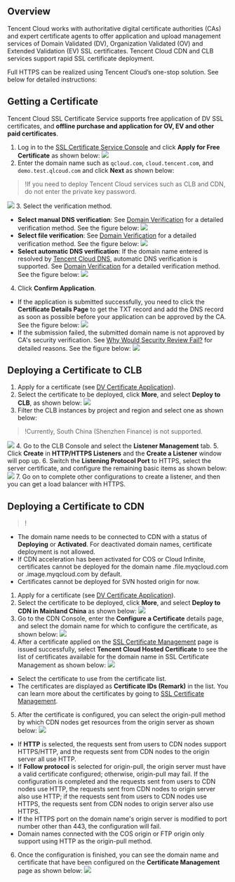 ## Overview
Tencent Cloud works with authoritative digital certificate authorities (CAs) and expert certificate agents to offer application and upload management services of Domain Validated (DV), Organization Validated (OV) and Extended Validation (EV) SSL certificates. Tencent Cloud CDN and CLB services support rapid SSL certificate deployment.

Full HTTPS can be realized using Tencent Cloud’s one-stop solution. See below for detailed instructions:

## Getting a Certificate

Tencent Cloud SSL Certificate Service supports free application of DV SSL certificates, and **offline purchase and application for OV, EV and other paid certificates**.
1. Log in to the [SSL Certificate Service Console](https://console.cloud.tencent.com/ssl) and click **Apply for Free Certificate** as shown below:
![](https://main.qcloudimg.com/raw/2e3f8ffb5e7d6ed5b61aa0302aa1e481.png)
2. Enter the domain name such as `qcloud.com`, `cloud.tencent.com`, and `demo.test.qlcoud.com` and click **Next** as shown below:
>!If you need to deploy Tencent Cloud services such as CLB and CDN, do not enter the private key password.

 ![](https://main.qcloudimg.com/raw/a73fa28bc925e65c03302e09dfa68a96.png)
3. Select the verification method.
 - **Select manual DNS verification**: See [Domain Verification](https://cloud.tencent.com/document/product/400/4142#.E6.89.8B.E5.8A.A8-dns-.E9.AA.8C.E8.AF.81) for a detailed verification method. See the figure below:
![](https://main.qcloudimg.com/raw/b837e572505d9ba789c008045ff443cf.png)
 - **Select file verification**: See [Domain Verification](https://cloud.tencent.com/document/product/400/4142#.E6.96.87.E4.BB.B6.E9.AA.8C.E8.AF.81) for a detailed verification method. See the figure below:
![](https://main.qcloudimg.com/raw/37704d3dbbf30c92c207e001b4f76d40.png)
 - **Select automatic DNS verification**: If the domain name entered is resolved by [Tencent Cloud DNS](https://console.cloud.tencent.com/cns/domains), automatic DNS verification is supported. See [Domain Verification](https://cloud.tencent.com/document/product/400/4142#.E8.87.AA.E5.8A.A8-dns-.E9.AA.8C.E8.AF.81) for a detailed verification method. See the figure below:
![](https://main.qcloudimg.com/raw/98753e63341655f8391629922ec8f552.png)

4. Click **Confirm Application**.
 - If the application is submitted successfully, you need to click the **Certificate Details Page** to get the TXT record and add the DNS record as soon as possible before your application can be approved by the CA. See the figure below:
 ![](https://main.qcloudimg.com/raw/17d8498c9607da699d6d8645699299a0.png)
 - If the submission failed, the submitted domain name is not approved by CA's security verification. See [Why Would Security Review Fail?](https://cloud.tencent.com/doc/product/400/5439) for detailed reasons. See the figure below:
![](https://mc.qcloudimg.com/static/img/25451d24cf3c717454830a44925642ec/1.png)

## Deploying a Certificate to CLB
1. Apply for a certificate (see [DV Certificate Application](https://cloud.tencent.com/document/product/400/6814)).
2. Select the certificate to be deployed, click **More**, and select **Deploy to CLB**, as shown below:
![](https://main.qcloudimg.com/raw/e59be48a8f0db68680611e4a9e40159f.png)
3. Filter the CLB instances by project and region and select one as shown below:
>!Currently, South China (Shenzhen Finance) is not supported.
>
![](https://main.qcloudimg.com/raw/ef50fc5201e6e863dd409f101836dde9.png)
4. Go to the CLB Console and select the **Listener Management** tab.
5. Click **Create** in **HTTP/HTTPS Listeners** and the **Create a Listener** window will pop up.
6. Switch the **Listening Protocol Port** to HTTPS, select the server certificate, and configure the remaining basic items as shown below:
![](https://main.qcloudimg.com/raw/1816b8b07d1cfac0a603fbb2229b6873.png)
7. Go on to complete other configurations to create a listener, and then you can get a load balancer with HTTPS.

## Deploying a Certificate to CDN
 >!
 - The domain name needs to be connected to CDN with a status of **Deploying** or **Activated**. For deactivated domain names, certificate deployment is not allowed.
 - If CDN acceleration has been activated for COS or Cloud Infinite, certificates cannot be deployed for the domain name .file.myqcloud.com or .image.myqcloud.com by default.
 - Certificates cannot be deployed for SVN hosted origin for now.
 
1. Apply for a certificate (see [DV Certificate Application](https://cloud.tencent.com/document/product/400/6814)).
2. Select the certificate to be deployed, click **More**, and select **Deploy to CDN in Mainland China** as shown below:
![](https://main.qcloudimg.com/raw/5ac9cc91417679d460aefadbdcc4b1fb.png)
3. Go to the CDN Console, enter the **Configure a Certificate** details page, and select the domain name for which to configure the certificate, as shown below:
![](https://main.qcloudimg.com/raw/e56a5c8afd69ced54b177fa904f08bcb.png)
4. After a certificate applied on the [SSL Certificate Management](https://console.cloud.tencent.com/ssl) page is issued successfully, select **Tencent Cloud Hosted Certificate** to see the list of certificates available for the domain name in SSL Certificate Management as shown below:
![](https://main.qcloudimg.com/raw/8c5a9bbb0c7970f29c1608c308e1855f.png)
 - Select the certificate to use from the certificate list.
 - The certificates are displayed as **Certificate IDs (Remark)** in the list. You can learn more about the certificates by going to [SSL Certificate Management](https://console.cloud.tencent.com/ssl).
5. After the certificate is configured, you can select the origin-pull method by which CDN nodes get resources from the origin server as shown below:
![](https://main.qcloudimg.com/raw/12c923e7d396fe7a73ba783620d41ec0.png)
 - If **HTTP** is selected, the requests sent from users to CDN nodes support HTTPS/HTTP, and the requests sent from CDN nodes to the origin server all use HTTP.
 - If **Follow protocol** is selected for origin-pull, the origin server must have a valid certificate configured; otherwise, origin-pull may fail. If the configuration is completed and the requests sent from users to CDN nodes use HTTP, the requests sent from CDN nodes to origin server also use HTTP; if the requests sent from users to CDN nodes use HTTPS, the requests sent from CDN nodes to origin server also use HTTPS.
 - If the HTTPS port on the domain name's origin server is modified to port number other than 443, the configuration will fail.
 - Domain names connected with the COS origin or FTP origin only support using HTTP as the origin-pull method.
6. Once the configuration is finished, you can see the domain name and certificate that have been configured on the **Certificate Management** page as shown below:
![](https://main.qcloudimg.com/raw/f7b25ffdbe6ec31d38077a5574f73e2b.png)

